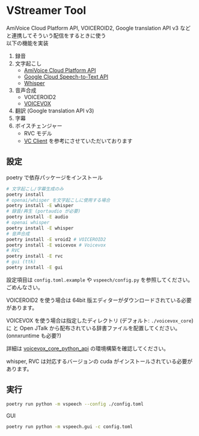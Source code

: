 # VStreamer Tool

AmiVoice Cloud Platform API, VOICEROID2, Google translation API v3 などと連携してそういう配信をするときに使う  
以下の機能を実装

1. 録音
2. 文字起こし
    - [AmiVoice Cloud Platform API](https://acp.amivoice.com/)
    - [Google Cloud Speech-to-Text API](https://cloud.google.com/speech-to-text?hl=ja)
    - [Whisper](https://github.com/openai/whisper)
3. 音声合成
    - VOICEROID2
    - [VOICEVOX](https://github.com/VOICEVOX/voicevox_core)
4. 翻訳 (Google translation API v3)
5. 字幕
6. ボイスチェンジャー
    - RVC モデル
    - [VC Client](https://github.com/w-okada/voice-changer) を参考にさせていただいております

## 設定

poetry で依存パッケージをインストール

```sh
# 文字起こし/字幕生成のみ
poetry install
# openai/whisper を文字起こしに使用する場合
poetry install -E whisper
# 録音/再生 (portaudio が必要)
poetry install -E audio
# openai whisper
poetry install -E whisper
# 音声合成
poetry install -E vroid2 # VOICEROID2
poetry install -E voicevox # Voicevox
# RVC
poetry install -E rvc
# gui (ttk)
poetry install -E gui
```

設定項目は `config.toml.example` や `vspeech/config.py` を参照してください。ごめんなさい。

VOICEROID2 を使う場合は 64bit 版エディターがダウンロードされている必要があります。

VOICEVOX を使う場合は指定したディレクトリ (デフォルト: `./voicevox_core`) に  と Open JTalk から配布されている辞書ファイルを配置してください。(onnxruntime も必要?)

詳細は [voicevox_core_python_api](https://github.com/VOICEVOX/voicevox_core/tree/0.14.1/crates/voicevox_core_python_api) の環境構築を確認してください。

whisper, RVC は対応するバージョンの cuda がインストールされている必要があります。

## 実行

```sh
poetry run python -m vspeech --config ./config.toml
```

GUI

```sh
poetry run python -m vspeech.gui -c config.toml
```
